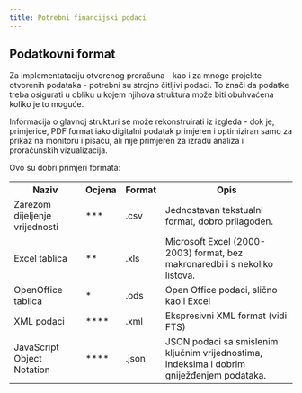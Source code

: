 ```yaml
---
title: Potrebni financijski podaci
---
```


## Podatkovni format

Za implementataciju otvorenog proračuna - kao i za mnoge projekte otvorenih podataka - potrebni su strojno čitljivi podaci. To znači da podatke treba osigurati u obliku u kojem njihova struktura može biti obuhvaćena koliko je to moguće.

Informacija o glavnoj strukturi se može rekonstruirati iz izgleda - dok je, primjerice, PDF format iako digitalni podatak primjeren i optimiziran samo za prikaz na monitoru i pisaču, ali nije primjeren za izradu analiza i proračunskih vizualizacija.

Ovo su dobri primjeri formata:

<table class="table table-condensed">
<tr>
<th>Naziv</th>
<th>Ocjena</th>
<th>Format</th>
<th>Opis</th>
</tr>
<tr>
<td>Zarezom dijeljenje vrijednosti</td>
<td>***</td>
<td>.csv</td>
<td>Jednostavan tekstualni format, dobro prilagođen.</td>
</tr>
<tr>
<td>Excel tablica</td>
<td>**</td>
<td>.xls</td>
<td>Microsoft Excel (2000-2003) format, bez makronaredbi i s nekoliko listova.</td>
</tr>
<tr>
<td>OpenOffice tablica</td>
<td>*</td>
<td>.ods</td>
<td>Open Office podaci, slično kao i Excel</td>
</tr>
<tr>
<td>XML podaci</td>
<td>****</td>
<td>.xml</td>
<td>Ekspresivni XML format (vidi FTS)</td>
</tr>
<tr>
<td>JavaScript Object Notation</td>
<td>****</td>
<td>.json</td>
<td>JSON podaci sa smislenim ključnim vrijednostima, indeksima i dobrim gniježđenjem podataka.</td>
</tr>
</table>
